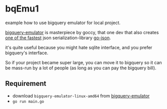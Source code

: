 
# bqEmu1

example how to use bigquery emulator for local project.

[bigquery-emulator](//github.com/goccy/bigquery-emulator) is masterpiece by goccy, that one dev that also creates [one of the fastest](//github.com/kokizzu/kokizzu-benchmark/blob/master/ser-deser/README.md) json serialization-library 
[go-json](//github.com/goccy/go-json).

it's quite useful because you might hate sqlite interface, and you prefer bigquery's interface.

So if your project became super large, you can move it to bigquery so it can be mass-run by a lot of people (as long as you can pay the bigquery bill).

## Requirement

- download `bigquery-emulator-linux-amd64` from [bigquery-emulator](//github.com/goccy/bigquery-emulator/releases)
- `go run main.go`